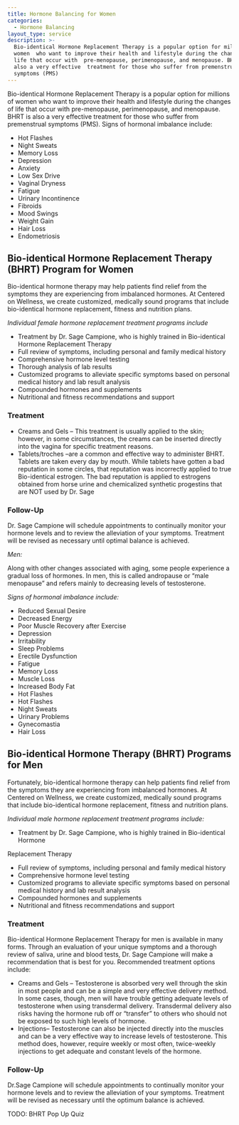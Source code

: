 ```yaml
---
title: Hormone Balancing for Women
categories:
  - Hormone Balancing
layout_type: service
description: >-
  Bio-identical Hormone Replacement Therapy is a popular option for millions of
  women  who want to improve their health and lifestyle during the changes of
  life that occur with  pre-menopause, perimenopause, and menopause. BHRT is
  also a very effective  treatment for those who suffer from premenstrual
  symptoms (PMS)
---
```

Bio-identical Hormone Replacement Therapy is a popular option for millions of women who want to improve their health and lifestyle during the changes of life that occur with pre-menopause, perimenopause, and menopause. BHRT is also a very effective treatment for those who suffer from premenstrual symptoms (PMS). Signs of hormonal imbalance include:

* Hot Flashes
* Night Sweats
* Memory Loss
* Depression
* Anxiety
* Low Sex Drive
* Vaginal Dryness
* Fatigue
* Urinary Incontinence
* Fibroids
* Mood Swings
* Weight Gain
* Hair Loss
* Endometriosis

## Bio-identical Hormone Replacement Therapy (BHRT) Program for Women

Bio-identical hormone therapy may help patients find relief from the symptoms they are
experiencing from imbalanced hormones. At Centered on Wellness, we create
customized, medically sound programs that include bio-identical hormone replacement,
fitness and nutrition plans.

_Individual female hormone replacement treatment programs include_

* Treatment by Dr. Sage Campione, who is highly trained in Bio-identical Hormone Replacement Therapy
* Full review of symptoms, including personal and family medical history
* Comprehensive hormone level testing
* Thorough analysis of lab results
* Customized programs to alleviate specific symptoms based on personal medical history and lab result analysis
* Compounded hormones and supplements
* Nutritional and fitness recommendations and support

### Treatment
* Creams and Gels – This treatment is usually applied to the skin; however, in some
circumstances, the creams can be inserted directly into the vagina for specific
treatment reasons.
* Tablets/troches –are a common and effective way to administer BHRT. Tablets are
taken every day by mouth. While tablets have gotten a bad reputation in some
circles, that reputation was incorrectly applied to true Bio-identical estrogen. The
bad reputation is applied to estrogens obtained from horse urine and chemicalized
synthetic progestins that are NOT used by Dr. Sage

### Follow-Up

Dr. Sage Campione will schedule appointments to continually monitor your hormone
levels and to review the alleviation of your symptoms. Treatment will be revised as
necessary until optimal balance is achieved.

_Men:_

Along with other changes associated with aging, some people experience a gradual
loss of hormones. In men, this is called andropause or “male menopause” and refers
mainly to decreasing levels of testosterone.

_Signs of hormonal imbalance include:_
* Reduced Sexual Desire
* Decreased Energy
* Poor Muscle Recovery after Exercise
* Depression
* Irritability
* Sleep Problems
* Erectile Dysfunction
* Fatigue
* Memory Loss
* Muscle Loss
* Increased Body Fat
* Hot Flashes
* Hot Flashes
* Night Sweats
* Urinary Problems
* Gynecomastia
* Hair Loss

## Bio-identical Hormone Therapy (BHRT) Programs for Men

Fortunately, bio-identical hormone therapy can help patients find relief from the
symptoms they are experiencing from imbalanced hormones. At Centered on Wellness,
we create customized, medically sound programs that include bio-identical hormone
replacement, fitness and nutrition plans.

_Individual male hormone replacement treatment programs include:_
* Treatment by Dr. Sage Campione, who is highly trained in Bio-identical Hormone

Replacement Therapy
* Full review of symptoms, including personal and family medical history
* Comprehensive hormone level testing
* Customized programs to alleviate specific symptoms based on personal medical history and lab result analysis
* Compounded hormones and supplements
* Nutritional and fitness recommendations and support

### Treatment

Bio-identical Hormone Replacement Therapy for men is available in many forms.
Through an evaluation of your unique symptoms and a thorough review of saliva, urine
and blood tests, Dr. Sage Campione will make a recommendation that is best for you.
Recommended treatment options include:

* Creams and Gels – Testosterone is absorbed very well through the skin in most
people and can be a simple and very effective delivery method. In some cases,
though, men will have trouble getting adequate levels of testosterone when using
transdermal delivery. Transdermal delivery also risks having the hormone rub off or
“transfer” to others who should not be exposed to such high levels of hormone.
* Injections– Testosterone can also be injected directly into the muscles and can be
a very effective way to increase levels of testosterone. This method does, however,
require weekly or most often, twice-weekly injections to get adequate and constant
levels of the hormone.

### Follow-Up

Dr.Sage Campione will schedule appointments to continually monitor your hormone
levels and to review the alleviation of your symptoms. Treatment will be revised as
necessary until the optimum balance is achieved.

TODO: BHRT Pop Up Quiz
